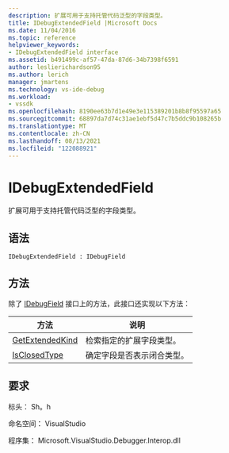 ```yaml
---
description: 扩展可用于支持托管代码泛型的字段类型。
title: IDebugExtendedField |Microsoft Docs
ms.date: 11/04/2016
ms.topic: reference
helpviewer_keywords:
- IDebugExtendedField interface
ms.assetid: b491499c-af57-47da-87d6-34b7398f6591
author: leslierichardson95
ms.author: lerich
manager: jmartens
ms.technology: vs-ide-debug
ms.workload:
- vssdk
ms.openlocfilehash: 8190ee63b7d1e49e3e115389201b8b8f95597a65
ms.sourcegitcommit: 68897da7d74c31ae1ebf5d47c7b5ddc9b108265b
ms.translationtype: MT
ms.contentlocale: zh-CN
ms.lasthandoff: 08/13/2021
ms.locfileid: "122088921"
---
```

# <a name="idebugextendedfield"></a>IDebugExtendedField
扩展可用于支持托管代码泛型的字段类型。

## <a name="syntax"></a>语法

```
IDebugExtendedField : IDebugField
```

## <a name="methods"></a>方法
 除了 [IDebugField](../../../extensibility/debugger/reference/idebugfield.md) 接口上的方法，此接口还实现以下方法：

|方法|说明|
|------------|-----------------|
|[GetExtendedKind](../../../extensibility/debugger/reference/idebugextendedfield-getextendedkind.md)|检索指定的扩展字段类型。|
|[IsClosedType](../../../extensibility/debugger/reference/idebugextendedfield-isclosedtype.md)|确定字段是否表示闭合类型。|

## <a name="requirements"></a>要求
 标头： Sh。h

 命名空间： VisualStudio

 程序集： Microsoft.VisualStudio.Debugger.Interop.dll
